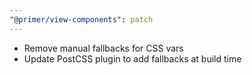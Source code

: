 ```yaml
---
"@primer/view-components": patch
---
```


- Remove manual fallbacks for CSS vars
- Update PostCSS plugin to add fallbacks at build time
